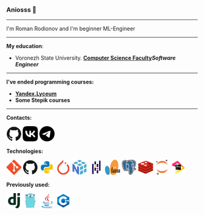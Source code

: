 ### Aniosss 👋
---

I'm Roman Rodionov and I'm beginner ML-Engineer

---

**My education**:
- Voronezh State University. <b><a href="https://cs.vsu.ru">Computer Science Faculty</a><i>Software Engineer</i>

---

I've ended programming courses:
- <b><a href="https://lyceum.yandex.ru/">Yandex.Lyceum</a></b>
- Some Stepik courses

---

**Contacts:**

<a href="https://github.com/Aniosss" title="Git"><img src="icons/github-original.svg" style="width:40px; height:40px;" /></a>
<a href="https://vk.com/roman_rodi" title="Git"><img src="icons/vk.svg" style="width:40px; height:40px;" /></a>
<a href="https://t.me/psihokidsasd" title="Git"><img src="icons/telegram.svg" style="width:40px; height:40px;" /></a>


**Technologies:**

<a href="https://git-scm.com/" title="Git"><img src="icons/git-original.svg" style="width:40px; height:40px;" /></a>
<a href="https://github.com/" title="GitHub"><img src="icons/github-original.svg" style="width:40px; height:40px;"/></a>
<a href="https://www.python.org/" title="Python"><img src="icons/icons8-python-48.png" style="width:40px; height:40px;"/></a>
<a href="https://pytorch.org/" title="PyTorch"><img src="icons/pytorch-original.svg" style="width:40px; height:40px;" /></a>
<a href="https://numpy.org/" title="NumPy"><img src="icons/numpy-original.svg" style="width:40px; height:40px;"/></a>
<a href="https://pandas.pydata.org/" title="Pandas"><img src="icons/pandas-original.svg" style="width:40px; height:40px;" /></a>
<a href="https://scikit-learn.org/stable/index.html" title="Scikit-learn"><img src="icons/260px-Scikit_learn_logo_small.svg.png" style="width:40px; height:40px;"/></a>
<a href="https://www.postgresql.org/" title="PostgreSQL"><img src="icons/postgresql-original.svg" style="width:40px; height:40px;"/></a>
<a href="https://gitlab.com/" title="Redis"><img src="icons/redis-original.svg" style="width:40px; height:40px;"/></a>
<a href="http://jupyter.org/" title="Jupyter"><img src="icons/jupyter-original.svg" style="width:40px; height:40px;" /></a>
<a href="https://www.jetbrains.com/" title="JetBrains"><img src="icons/jetbrains-original.svg" style="width:40px; height:40px;" /></a>


**Previously used:**

<a href="https://redis.io/" title="Django"><img src="icons/django-plain.svg" style="width:40px; height:40px;"/></a>
<a href="https://go.dev/" title="Go"><img src="icons/go-original.svg"  style="width:40px; height:40px;"/></a>
<a href="https://www.oracle.com/java/" title="Java"><img src="icons/java-original.svg" style="width:40px; height:40px;"/></a>
<a href="https://en.cppreference.com/w/" title="C++"><img src="icons/icons8-c++-48.png" style="width:40px; height:40px;"/></a>


